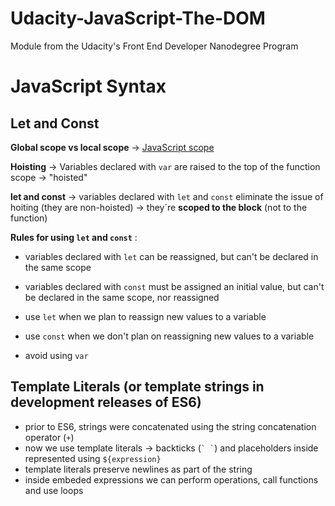 # Udacity-JavaScript-The-DOM
Module from the Udacity's Front End Developer Nanodegree Program

# JavaScript Syntax

## Let and Const

**Global scope vs local scope** -> [JavaScript scope](https://www.w3schools.com/js/js_scope.asp)

**Hoisting** -> Variables declared with ```var``` are raised to the top of the function scope -> "hoisted"

**let and const** -> variables declared with ```let``` and ```const``` eliminate the issue of hoiting (they are non-hoisted) -> they´re **scoped to the block** (not to the function)

**Rules for using ```let``` and ```const```** :

* variables declared with ```let``` can be reassigned, but can't be declared in the same scope
* variables declared with ```const``` must be assigned an initial value, but can't be declared in the same scope, nor reassigned

* use ```let``` when we plan to reassign new values to a variable
* use ```const``` when we don't plan on reassigning new values to a variable

* avoid using ```var```

## Template Literals (or template strings in development releases of ES6)

* prior to ES6, strings were concatenated using the string concatenation operator (```+```)
* now we use template literals -> backticks (``` ` ` ```) and placeholders inside represented using ```${expression}```
* template literals preserve newlines as part of the string
* inside embeded expressions we can perform operations, call functions and use loops
